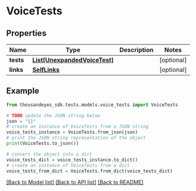 # VoiceTests


## Properties

Name | Type | Description | Notes
------------ | ------------- | ------------- | -------------
**tests** | [**List[UnexpandedVoiceTest]**](UnexpandedVoiceTest.md) |  | [optional] 
**links** | [**SelfLinks**](SelfLinks.md) |  | [optional] 

## Example

```python
from thousandeyes_sdk.tests.models.voice_tests import VoiceTests

# TODO update the JSON string below
json = "{}"
# create an instance of VoiceTests from a JSON string
voice_tests_instance = VoiceTests.from_json(json)
# print the JSON string representation of the object
print(VoiceTests.to_json())

# convert the object into a dict
voice_tests_dict = voice_tests_instance.to_dict()
# create an instance of VoiceTests from a dict
voice_tests_from_dict = VoiceTests.from_dict(voice_tests_dict)
```
[[Back to Model list]](../README.md#documentation-for-models) [[Back to API list]](../README.md#documentation-for-api-endpoints) [[Back to README]](../README.md)


